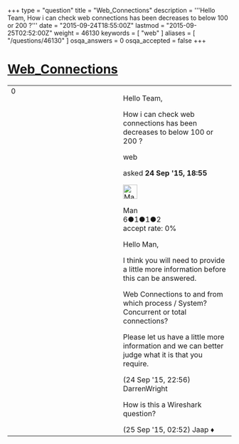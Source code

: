 +++
type = "question"
title = "Web_Connections"
description = '''Hello Team, How i can check web connections has been decreases to below 100 or 200 ?'''
date = "2015-09-24T18:55:00Z"
lastmod = "2015-09-25T02:52:00Z"
weight = 46130
keywords = [ "web" ]
aliases = [ "/questions/46130" ]
osqa_answers = 0
osqa_accepted = false
+++

<div class="headNormal">

# [Web\_Connections](/questions/46130/web_connections)

</div>

<div id="main-body">

<div id="askform">

<table id="question-table" style="width:100%;"><colgroup><col style="width: 50%" /><col style="width: 50%" /></colgroup><tbody><tr class="odd"><td style="width: 30px; vertical-align: top"><div class="vote-buttons"><span id="post-46130-upvote" class="ajax-command post-vote up" rel="nofollow" title="I like this post (click again to cancel)"> </span><div id="post-46130-score" class="post-score" title="current number of votes">0</div><span id="post-46130-downvote" class="ajax-command post-vote down" rel="nofollow" title="I dont like this post (click again to cancel)"> </span> <span id="favorite-mark" class="ajax-command favorite-mark" rel="nofollow" title="mark/unmark this question as favorite (click again to cancel)"> </span><div id="favorite-count" class="favorite-count"></div></div></td><td><div id="item-right"><div class="question-body"><p>Hello Team,</p><p>How i can check web connections has been decreases to below 100 or 200 ?</p></div><div id="question-tags" class="tags-container tags"><span class="post-tag tag-link-web" rel="tag" title="see questions tagged &#39;web&#39;">web</span></div><div id="question-controls" class="post-controls"></div><div class="post-update-info-container"><div class="post-update-info post-update-info-user"><p>asked <strong>24 Sep '15, 18:55</strong></p><img src="https://secure.gravatar.com/avatar/7618eaa1e333fe614f5221b198cc020b?s=32&amp;d=identicon&amp;r=g" class="gravatar" width="32" height="32" alt="Man&#39;s gravatar image" /><p><span>Man</span><br />
<span class="score" title="6 reputation points">6</span><span title="1 badges"><span class="badge1">●</span><span class="badgecount">1</span></span><span title="1 badges"><span class="silver">●</span><span class="badgecount">1</span></span><span title="2 badges"><span class="bronze">●</span><span class="badgecount">2</span></span><br />
<span class="accept_rate" title="Rate of the user&#39;s accepted answers">accept rate:</span> <span title="Man has no accepted answers">0%</span></p></div></div><div id="comments-container-46130" class="comments-container"><span id="46133"></span><div id="comment-46133" class="comment"><div id="post-46133-score" class="comment-score"></div><div class="comment-text"><p>Hello Man,</p><p>I think you will need to provide a little more information before this can be answered.</p><p>Web Connections to and from which process / System? Concurrent or total connections?</p><p>Please let us have a little more information and we can better judge what it is that you require.</p></div><div id="comment-46133-info" class="comment-info"><span class="comment-age">(24 Sep '15, 22:56)</span> <span class="comment-user userinfo">DarrenWright</span></div></div><span id="46147"></span><div id="comment-46147" class="comment"><div id="post-46147-score" class="comment-score"></div><div class="comment-text"><p>How is this a Wireshark question?</p></div><div id="comment-46147-info" class="comment-info"><span class="comment-age">(25 Sep '15, 02:52)</span> <span class="comment-user userinfo">Jaap ♦</span></div></div></div><div id="comment-tools-46130" class="comment-tools"></div><div class="clear"></div><div id="comment-46130-form-container" class="comment-form-container"></div><div class="clear"></div></div></td></tr></tbody></table>

</div>

</div>

